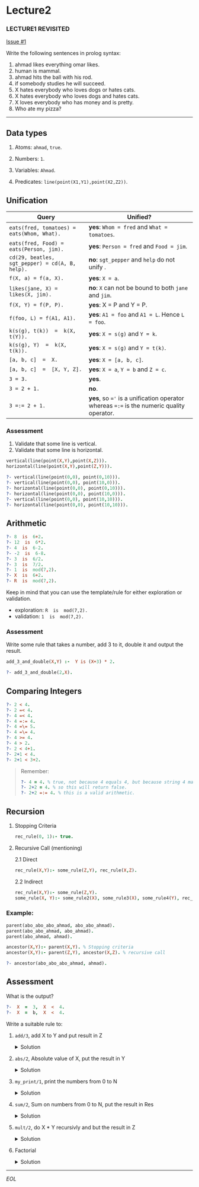 # Lecture2

### LECTURE1 REVISITED 

[Issue #1](/../../issues/1)

Write the following sentences in prolog syntax:

1. ahmad likes everything omar likes.
2. human is mammal.
3. ahmad hits the ball with his rod.
4. if somebody studies he will succeed.
5. X hates everybody who loves dogs or hates cats.
6. X hates everybody who loves dogs and hates cats.
7. X loves everybody who has money and is pretty.
8. Who ate my pizza?

_______

## Data types

1. Atoms: `ahmad`, `true`.

2. Numbers: `1`.

3. Variables: `Ahmad`.

4. Predicates: `line(point(X1,Y1),point(X2,Z2))`.

## Unification

| Query                                           | Unified?                                                                                  |
|-------------------------------------------------|-------------------------------------------------------------------------------------------|
| `eats(fred, tomatoes) = eats(Whom, What).`      | **yes**: `Whom = fred` and `What = tomatoes`.                                             |
| `eats(fred, Food) = eats(Person, jim).`         | **yes**: `Person = fred` and `Food = jim`.                                                |
| `cd(29, beatles, sgt_pepper) = cd(A, B, help).` | **no**: `sgt_pepper` and `help` do not unify .                                            |
| `f(X, a) = f(a, X).`                            | **yes**: `X = a`.                                                                         |
| `likes(jane, X) = likes(X, jim).`               | **no**: `X` can not be bound to both `jane` and `jim`.                                    |
| `f(X, Y) = f(P, P).`                            | **yes**: X = P and Y = P.                                                                 |
| `f(foo, L) = f(A1, A1).`                        | **yes**: `A1 = foo` and `A1 = L`. Hence `L = foo`.                                        |
| `k(s(g), t(k))  =  k(X, t(Y)).`                 | **yes**: `X = s(g)` and `Y = k`.                                                          |
| `k(s(g), Y)  =  k(X, t(k)).`                    | **yes**: `X = s(g)`  and `Y = t(k)`.                                                      |
| `[a, b, c]  =  X.`                              | **yes**: `X = [a, b, c]`.                                                                 |
| `[a, b, c]  =  [X, Y, Z].`                      | **yes**: `X = a`, `Y = b` and `Z = c`.                                                    |
| `3 = 3.`                                        | **yes**.                                                                                  |
| `3 = 2 + 1.`                                    | **no**.                                                                                   |
| `3 =:= 2 + 1.`                                  | **yes**, so `='` is a unification operator whereas `=:=` is the numeric quality operator. |


### Assessment

1. Validate that some line is vertical.
2. Validate that some line is horizontal.

```prolog
vertical(line(point(X,Y),point(X,Z))). 
horizontal(line(point(X,Y),point(Z,Y))).

?- vertical(line(point(0,0), point(0,10))).
?- vertical(line(point(0,0), point(10,0))).
?- horizontal(line(point(0,0), point(0,10))).
?- horizontal(line(point(0,0), point(10,0))).
?- vertical(line(point(0,0), point(10,10))).
?- horizontal(line(point(0,0), point(10,10))).
``` 

## Arithmetic

```prolog
?- 8  is  6+2.
?- 12  is  6*2.
?- 4  is  6-2.
?- -2  is  6-8.
?- 3  is  6/2.
?- 3  is  7/2.
?- 1  is  mod(7,2).
?- X  is  6+2. 
?- R  is  mod(7,2). 
```


Keep in mind that you can use the template/rule for either exploration or validation.

- exploration: `R  is  mod(7,2).` 
- validation: `1  is  mod(7,2).`

### Assessment

Write some rule that takes a number, add 3 to it, double it and output the result.

```prolog
add_3_and_double(X,Y) :-  Y is (X+3) * 2.

?- add_3_and_double(2,X).
```

## Comparing Integers

```prolog
?- 2 < 4. 
?- 2 =< 4. 
?- 4 =< 4. 
?- 4 =:= 4. 
?- 4 =\= 5. 
?- 4 =\= 4. 
?- 4 >= 4. 
?- 4 > 2. 
?- 2 < 4+1. 
?- 2+1 < 4. 
?- 2+1 < 3+2.
```

> Remember:
> ```prolog
> ?- 4 = 4. % true, not because 4 equals 4, but because string 4 matches with string 4, like a = a.
> ?- 2+2 = 4. % so this will return false.
> ?- 2+2 =:= 4. % this is a valid arithmetic.
> ```

## Recursion

1. Stopping Criteria

    ```prolog
    rec_rule(0, 1):- true.
    ```

2. Recursive Call (mentioning)

    2.1 Direct 

    ```prolog
    rec_rule(X,Y):- some_rule(Z,Y), rec_rule(X,Z).
    ```

    2.2 Indirect

    ```prolog
    rec_rule(X,Y):- some_rule(Z,Y).
    some_rule(X, Y):- some_rule2(X), some_rule3(X), some_rule4(Y), rec_rule(X, Y).
    ```

### Example:

```prolog
parent(abo_abo_abo_ahmad, abo_abo_ahmad).
parent(abo_abo_ahmad, abo_ahmad).
parent(abo_ahmad, ahmad).

ancestor(X,Y):- parent(X,Y). % Stopping criteria
ancestor(X,Y):- parent(Z,Y), ancestor(X,Z). % recursive call

?- ancestor(abo_abo_abo_ahmad, ahmad).
```

## Assessment

What is the output?

```prolog
?-  X  =  3,  X  <  4.
?-  X  =  b,  X  <  4.
```

Write a suitable rule to:

1. `add/3`, add X to Y and put result in Z

    <details>
    <summary>Solution</summary>

    ```prolog
    add(X,Y, Z):- Z is X + Y.
    ```

    </details>

2. `abs/2`, Absolute value of X, put the result in Y

    <details>
    <summary>Solution</summary>

    ```prolog
    abs(X, Y):- X >= 0, Y is X; Y is -X.
    ```

    </details>

3. `my_print/1`, print the numbers from 0 to N

    <details>
    <summary>Solution</summary>
        
    ```prolog
    my_print(0) :- write(0).
    my_print(N) :- N1 is N - 1, my_print(N1), write(N), nl. % this will print the numbers from 0 to N
    /*
        but if the recursive call executed after the write instruction, then the numbers will be printed in descending order (from N to 0)
        my_print(N) :- write(N), nl, N1 is N - 1و my_print(N1). % this will print the numbers from N to 0
    */
    ```
       
    </details>

4. `sum/2`, Sum on numbers from 0 to N, put the result in Res

    <details>
    <summary>Solution</summary>
        
    ```prolog
    % sum the numbers from 0 to N-1 then add N to the result.
    sum(0, 0).
    sum(N, Res):-N > 0, N1 is N-1, sum(N1, Res1), Res is Res1 + N.
    ```

    </details>

5. `mult/2`, do X * Y recursivly and but the result in Z

    <details>
    <summary>Solution</summary>
        
    ```prolog
    mult(X,0, 0).
    mult(0,X, 0).
    mult(X,Y, Z):- X > 0, Y > 0,  Y1 is Y-1, mult(X, Y1, Z1), Z is Z1 + X.
    ```
    
    </details>

6. Factorial

    <details>
    <summary>Solution</summary>

    ```prolog
    factorial(0,1).
    factorial(X,Y) :- X>0, X1 is X -1, factorial(X1,Y1), Y is Y1*X.
    ```

    </details>

______________
*EOL*